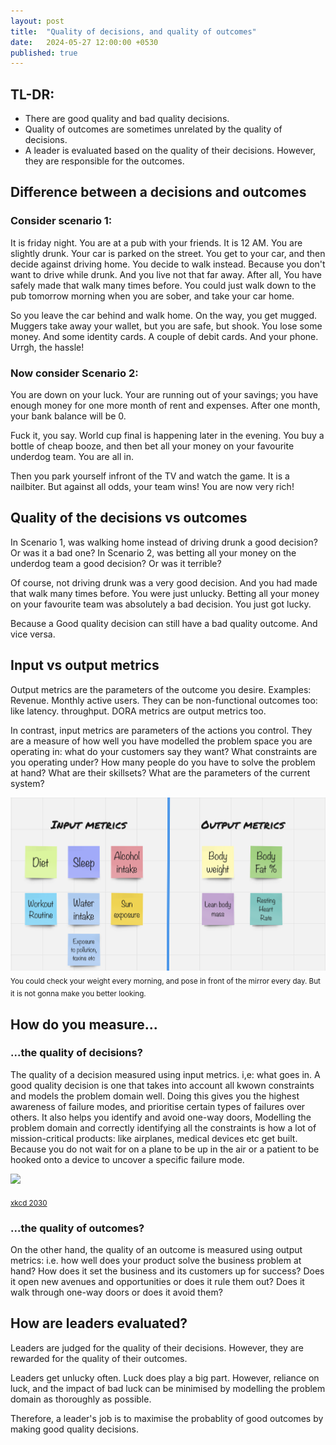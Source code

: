 ```yaml
---
layout: post
title:  "Quality of decisions, and quality of outcomes"
date:   2024-05-27 12:00:00 +0530
published: true
---
```


## TL-DR:
* There are good quality and bad quality decisions.
* Quality of outcomes are sometimes unrelated by the quality of decisions.
* A leader is evaluated based on the quality of their decisions. However, they are responsible for the outcomes.


## Difference between a decisions and outcomes

### Consider scenario 1:
It is friday night. You are at a pub with your friends. It is 12 AM. You are slightly drunk. Your car is parked on the street. You get to your car, and then decide against driving home. You decide to walk instead. Because you don't want to drive while drunk. And you live not that far away. After all, You have safely made that walk many times before. You could just walk down to the pub tomorrow morning when you are sober, and take your car home. 

So you leave the car behind and walk home. On the way, you get mugged. Muggers take away your wallet, but you are safe, but shook. You lose some money. And some identity cards. A couple of debit cards. And your phone. Urrgh, the hassle!


### Now consider Scenario 2:
You are down on your luck. Your are running out of your savings; you have enough money for one more month of rent and expenses. After one month, your bank balance will be 0. 

Fuck it, you say. World cup final is happening later in the evening. You buy a bottle of cheap booze, and then bet all your money on your favourite underdog team. You are all in. 

Then you park yourself infront of the TV and watch the game. It is a nailbiter. But against all odds, your team wins! You are now very rich! 


## Quality of the decisions vs outcomes
In Scenario 1, was walking home instead of driving drunk a good decision? Or was it a bad one? 
In Scenario 2, was betting all your money on the underdog team a good decision? Or was it terrible?


Of course, not driving drunk was a very good decision. And you had made that walk many times before. You were just unlucky.  Betting all your money on your favourite team was absolutely a bad decision. You just got lucky.

Because a Good quality decision can still have a bad quality outcome. And vice versa.


## Input vs output metrics
Output metrics are the parameters of the outcome you desire. Examples: Revenue. Monthly active users. They can be non-functional outcomes too: like latency. throughput. DORA metrics are output metrics too.

In contrast, input metrics are parameters of the actions you control. They are a measure of how well you have modelled the problem space you are operating in: what do your customers say they want? What constraints are you operating under? How many people do you have to solve the problem at hand? What are their skillsets? What are the parameters of the current system? 

![](/assets/2024-05-27/input-output-metrics.png)
<sub>You could check your weight every morning, and pose in front of the mirror every day. But it is not gonna make you better looking.</sub>



## How do you measure...
### ...the quality of decisions?
The quality of a decision measured using input metrics. i,e: what goes in. A good quality decision is one that takes into account all kwown constraints and models the problem domain well. Doing this gives you the highest awareness of failure modes, and prioritise certain types of failures over others. It also helps you identify and avoid one-way doors, Modelling the problem domain and correctly identifying all the constraints is how a lot of mission-critical products: like airplanes, medical devices etc get built. Because you do not wait for on a plane to be up in the air or a patient to be hooked onto a device to uncover a specific failure mode.


![](https://imgs.xkcd.com/comics/voting_software.png)

<sub>[xkcd 2030](https://xkcd.com/2030/)</sub>

### ...the quality of outcomes?
On the other hand, the quality of an outcome is measured using output metrics: i.e. how well does your product solve the business problem at hand? How does it set the business and its customers up for success? Does it open new avenues and opportunities or does it rule them out? Does it walk through one-way doors or does it avoid them? 


## How are leaders evaluated?
Leaders are judged for the quality of their decisions. However, they are rewarded for the quality of their outcomes. 

Leaders get unlucky often. Luck does play a big part. However, reliance on luck, and the impact of bad luck can be minimised by modelling the problem domain as thoroughly as possible.

Therefore, a leader's job is to maximise the probablity of good outcomes by making good quality decisions.



